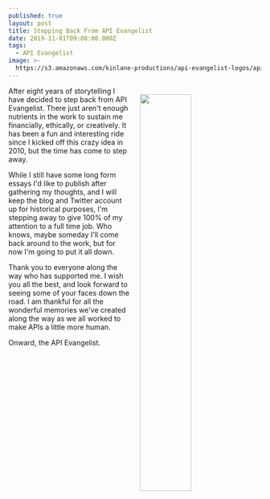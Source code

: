 ```yaml
---
published: true
layout: post
title: Stepping Back From API Evangelist
date: 2019-11-01T09:00:00.000Z
tags:
  - API Evangelist
image: >-
  https://s3.amazonaws.com/kinlane-productions/api-evangelist-logos/api-evangelist-red-seal.png
---
```

<p><img src="{{ page.image }}" width="45%" align="right" style="padding: 15px;" /></p>After eight years of storytelling I have decided to step back from API Evangelist. There just aren't enough nutrients in the work to sustain me financially, ethically, or creatively. It has been a fun and interesting ride since I kicked off this crazy idea in 2010, but the time has come to step away.

While I still have some long form essays I'd like to publish after gathering my thoughts, and I will keep the blog and Twitter account up for historical purposes, I'm stepping away to give 100% of my attention to a full time job. Who knows, maybe someday I'll come back around to the work, but for now I'm going to put it all down.

Thank you to everyone along the way who has supported me. I wish you all the best, and look forward to seeing some of your faces down the road. I am thankful for all the wonderful memories we've created along the way as we all worked to make APIs a little more human.

Onward, the API Evangelist.

